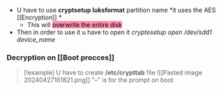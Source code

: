 
- U have to use
	**cryptsetup luksformat** partition name
	*it uses  the AES [[Encryption]] *
	- This will <mark style="background: #FF5582A6;">overwrite the entire disk</mark>
- Then in order to use it u have to open it 
	*cryptesetup open /dev/sdd1 device_name*  

### Decryption on [[Boot procces]] 

>[!example] U have to create **/etc/crypttab** file 
>![[Pasted image 20240427161821.png]]
> "**-**" is for the prompt on boot